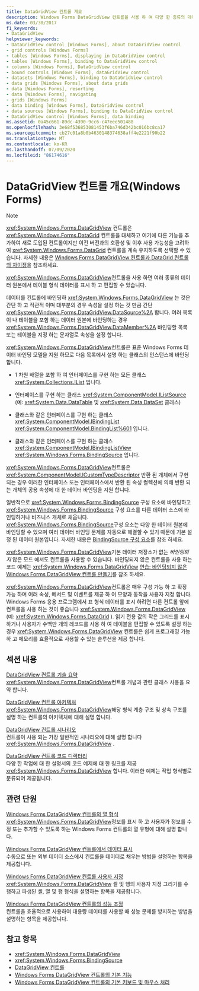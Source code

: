 ```yaml
---
title: DataGridView 컨트롤 개요
description: Windows Forms DataGridView 컨트롤을 사용 하 여 다양 한 종류의 데이터 원본에서 테이블 형식 데이터를 표시 하 고 편집 하는 방법에 대해 알아봅니다.
ms.date: 03/30/2017
f1_keywords:
- DataGridView
helpviewer_keywords:
- DataGridView control [Windows Forms], about DataGridView control
- grid controls [Windows Forms]
- tables [Windows Forms], displaying in DataGridView control
- tables [Windows Forms], binding to DataGridView control
- columns [Windows Forms], DataGridView control
- bound controls [Windows Forms], dataGridView control
- datasets [Windows Forms], binding to DataGridView control
- data grids [Windows Forms], about data grids
- data [Windows Forms], resorting
- data [Windows Forms], navigating
- grids [Windows Forms]
- data binding [Windows Forms], DataGridView control
- data sources [Windows Forms], binding to DataGridView control
- DataGridView control [Windows Forms], data binding
ms.assetid: 0a45c661-89dc-4390-9cc6-c47eee501488
ms.openlocfilehash: 3e68f536853081453f6ba746d342bc016bc8ca17
ms.sourcegitcommit: cb27c01a8b0b4630148374638aff4e2221f90b22
ms.translationtype: MT
ms.contentlocale: ko-KR
ms.lasthandoff: 07/09/2020
ms.locfileid: "86174616"
---
```

# <a name="datagridview-control-overview-windows-forms"></a>DataGridView 컨트롤 개요(Windows Forms)
> [!NOTE]
> <xref:System.Windows.Forms.DataGridView> 컨트롤은 <xref:System.Windows.Forms.DataGrid> 컨트롤을 대체하고 여기에 다른 기능을 추가하여 새로 도입된 컨트롤이지만 이전 버전과의 호환성 및 이후 사용 가능성을 고려하여 <xref:System.Windows.Forms.DataGrid> 컨트롤을 계속 유지하도록 선택할 수 있습니다. 자세한 내용은 [Windows Forms DataGridView 컨트롤과 DataGrid 컨트롤의 차이점](differences-between-the-windows-forms-datagridview-and-datagrid-controls.md)을 참조하세요.  
  
 <xref:System.Windows.Forms.DataGridView>컨트롤을 사용 하면 여러 종류의 데이터 원본에서 테이블 형식 데이터를 표시 하 고 편집할 수 있습니다.  
  
 데이터를 컨트롤에 바인딩하 <xref:System.Windows.Forms.DataGridView> 는 것은 간단 하 고 직관적 이며 대부분의 경우 속성을 설정 하는 것 만큼 간단 <xref:System.Windows.Forms.DataGridView.DataSource%2A> 합니다. 여러 목록이 나 테이블을 포함 하는 데이터 원본에 바인딩하는 경우 <xref:System.Windows.Forms.DataGridView.DataMember%2A> 바인딩할 목록 또는 테이블을 지정 하는 문자열로 속성을 설정 합니다.  
  
 <xref:System.Windows.Forms.DataGridView>컨트롤은 표준 Windows Forms 데이터 바인딩 모델을 지원 하므로 다음 목록에서 설명 하는 클래스의 인스턴스에 바인딩합니다.  
  
- 1 차원 배열을 포함 하 여 인터페이스를 구현 하는 모든 클래스 <xref:System.Collections.IList> 입니다.  
  
- 인터페이스를 구현 하는 클래스 <xref:System.ComponentModel.IListSource> (예: <xref:System.Data.DataTable> 및 <xref:System.Data.DataSet> 클래스)  
  
- 클래스와 같은 인터페이스를 구현 하는 클래스 <xref:System.ComponentModel.IBindingList> <xref:System.ComponentModel.BindingList%601> 입니다.  
  
- 클래스와 같은 인터페이스를 구현 하는 클래스 <xref:System.ComponentModel.IBindingListView> <xref:System.Windows.Forms.BindingSource> 입니다.  
  
 <xref:System.Windows.Forms.DataGridView>컨트롤은 <xref:System.ComponentModel.ICustomTypeDescriptor> 반환 된 개체에서 구현 되는 경우 이러한 인터페이스 또는 인터페이스에서 반환 된 속성 컬렉션에 의해 반환 되는 개체의 공용 속성에 대 한 데이터 바인딩을 지원 합니다.  
  
 일반적으로 <xref:System.Windows.Forms.BindingSource> 구성 요소에 바인딩하고 <xref:System.Windows.Forms.BindingSource> 구성 요소를 다른 데이터 소스에 바인딩하거나 비즈니스 개체로 채웁니다. <xref:System.Windows.Forms.BindingSource>구성 요소는 다양 한 데이터 원본에 바인딩할 수 있으며 여러 데이터 바인딩 문제를 자동으로 해결할 수 있기 때문에 기본 설정 된 데이터 원본입니다. 자세한 내용은 [BindingSource 구성 요소](bindingsource-component.md)를 참조 하세요.  
  
 <xref:System.Windows.Forms.DataGridView>기본 데이터 저장소가 없는 *바인딩되지* 않은 모드 에서도 컨트롤을 사용할 수 있습니다. 바인딩되지 않은 컨트롤을 사용 하는 코드 예제는 <xref:System.Windows.Forms.DataGridView> [연습: 바인딩되지 않은 Windows Forms DataGridView 컨트롤 만들기](walkthrough-creating-an-unbound-windows-forms-datagridview-control.md)를 참조 하세요.  
  
 <xref:System.Windows.Forms.DataGridView>컨트롤은 매우 구성 가능 하 고 확장 가능 하며 여러 속성, 메서드 및 이벤트를 제공 하 여 모양과 동작을 사용자 지정 합니다. Windows Forms 응용 프로그램에서 표 형식 데이터를 표시 하려면 다른 컨트롤 앞에 컨트롤을 사용 하는 것이 좋습니다 <xref:System.Windows.Forms.DataGridView> (예: <xref:System.Windows.Forms.DataGrid> ). 읽기 전용 값의 작은 그리드를 표시 하거나 사용자가 수백만 개의 레코드를 사용 하 여 테이블을 편집할 수 있도록 설정 하는 경우 <xref:System.Windows.Forms.DataGridView> 컨트롤은 쉽게 프로그래밍 가능 하 고 메모리를 효율적으로 사용할 수 있는 솔루션을 제공 합니다.  
  
## <a name="in-this-section"></a>섹션 내용  
 [DataGridView 컨트롤 기술 요약](datagridview-control-technology-summary-windows-forms.md)  
 <xref:System.Windows.Forms.DataGridView>컨트롤 개념과 관련 클래스 사용을 요약 합니다.  
  
 [DataGridView 컨트롤 아키텍처](datagridview-control-architecture-windows-forms.md)  
 <xref:System.Windows.Forms.DataGridView>해당 형식 계층 구조 및 상속 구조를 설명 하는 컨트롤의 아키텍처에 대해 설명 합니다.  
  
 [DataGridView 컨트롤 시나리오](datagridview-control-scenarios-windows-forms.md)  
 컨트롤이 사용 되는 가장 일반적인 시나리오에 대해 설명 합니다 <xref:System.Windows.Forms.DataGridView> .  
  
 [DataGridView 컨트롤 코드 디렉터리](datagridview-control-code-directory-windows-forms.md)  
 다양 한 작업에 대 한 설명서의 코드 예제에 대 한 링크를 제공 <xref:System.Windows.Forms.DataGridView> 합니다. 이러한 예제는 작업 형식별로 분류되어 제공됩니다.  
  
## <a name="related-sections"></a>관련 단원  
 [Windows Forms DataGridView 컨트롤의 열 형식](column-types-in-the-windows-forms-datagridview-control.md)  
 <xref:System.Windows.Forms.DataGridView>정보를 표시 하 고 사용자가 정보를 수정 또는 추가할 수 있도록 하는 Windows Forms 컨트롤의 열 유형에 대해 설명 합니다.  
  
 [Windows Forms DataGridView 컨트롤에서 데이터 표시](displaying-data-in-the-windows-forms-datagridview-control.md)  
 수동으로 또는 외부 데이터 소스에서 컨트롤을 데이터로 채우는 방법을 설명하는 항목을 제공합니다.  
  
 [Windows Forms DataGridView 컨트롤 사용자 지정](customizing-the-windows-forms-datagridview-control.md)  
 <xref:System.Windows.Forms.DataGridView> 셀 및 행의 사용자 지정 그리기를 수행하고 파생된 셀, 열 및 행 형식을 설명하는 항목을 제공합니다.  
  
 [Windows Forms DataGridView 컨트롤의 성능 조정](performance-tuning-in-the-windows-forms-datagridview-control.md)  
 컨트롤을 효율적으로 사용하여 대용량 데이터를 사용할 때 성능 문제를 방지하는 방법을 설명하는 항목을 제공합니다.  
  
## <a name="see-also"></a>참고 항목

- <xref:System.Windows.Forms.DataGridView>
- <xref:System.Windows.Forms.BindingSource>
- [DataGridView 컨트롤](datagridview-control-windows-forms.md)
- [Windows Forms DataGridView 컨트롤의 기본 기능](default-functionality-in-the-windows-forms-datagridview-control.md)
- [Windows Forms DataGridView 컨트롤의 기본 키보드 및 마우스 처리](default-keyboard-and-mouse-handling-in-the-windows-forms-datagridview-control.md)
